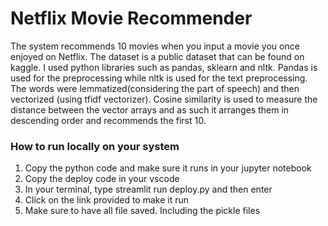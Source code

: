 <h1> Netflix Movie Recommender </h1>


The system recommends 10 movies when you input a movie you once enjoyed on Netflix. The dataset is a public dataset that can be found on kaggle. I used python libraries such as pandas, sklearn and nltk. Pandas is used for the preprocessing while nltk is used for the text preprocessing. The words were lemmatized(considering the part of speech) and then vectorized (using tfidf vectorizer). Cosine similarity is used to measure the distance between the vector arrays and as such it arranges them in descending order and recommends the first 10.

<h3> How to run locally on your system </h3>


1. Copy the python code and make sure it runs in your jupyter notebook
2. Copy the deploy code in your vscode
3. In your terminal, type streamlit run deploy.py and then enter
4. Click on the link provided to make it run
5. Make sure to have all file saved. Including the pickle files

